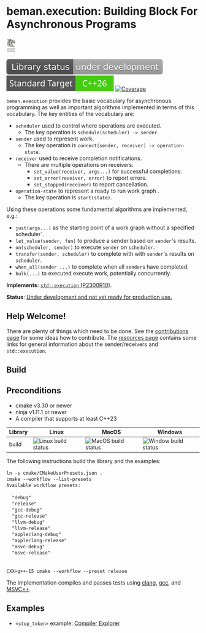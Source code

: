 <!--
SPDX-License-Identifier: Apache-2.0 WITH LLVM-exception
-->
# beman.execution: Building Block For Asynchronous Programs

<img src="https://github.com/bemanproject/beman/blob/main/images/logos/beman_logo-beman_library_under_development.png" style="width:5%; height:auto;">

![Library Status](https://raw.githubusercontent.com/bemanproject/beman/refs/heads/main/images/badges/beman_badge-beman_library_under_development.svg)
![Target Standard](https://github.com/bemanproject/beman/blob/main/images/badges/cpp26.svg)
[![Coverage](https://coveralls.io/repos/github/bemanproject/execution/badge.svg?branch=main)](https://coveralls.io/github/bemanproject/execution?branch=main)

`beman.execution` provides the basic vocabulary for asynchronous
programming as well as important algorithms implemented in terms
of this vocabulary. The key entities of the vocabulary are:

- `scheduler` used to control where operations are executed.
    - The key operation is `schedule(scheduler) -> sender`.
- `sender` used to represent work.
    - The key operation is `connect(sender, receiver) -> operation-state`.
- `receiver` used to receive completion notifications.
    - There are multiple operations on receivers:
        - `set_value(receiver, args...)` for successful completions.
        - `set_error(receiver, error)` to report errors.
        - `set_stopped(receiver)` to report cancellation.
- `operation-state` to represent a ready to run work graph .
    - The key operation is `start(state)`.

Using these operations some fundamental algorithms are implemented,
e.g.:

- `just(args...)` as the starting point of a work graph without a
    specified scheduler`.
- `let_value(sender, fun)` to produce a sender based on `sender`'s
    results.
- `on(scheduler, sender)` to execute `sender` on `scheduler`.
- `transfer(sender, scheduler)` to complete with with `sender`'s
    results on `scheduler`.
- `when_all(sender ...)` to complete when all `sender`s have
    completed.
- `bulk(...)` to executed execute work, potentially concurrently.

**Implements:** [`std::execution` (P2300R10)](http://wg21.link/P2300R10).

**Status**: [Under development and not yet ready for production use.](https://github.com/bemanproject/beman/blob/main/docs/BEMAN_LIBRARY_MATURITY_MODEL.md#under-development-and-not-yet-ready-for-production-use)

## Help Welcome!

There are plenty of things which need to be done. See the
[contributions page](https://github.com/bemanproject/execution/blob/main/docs/contributing.md)
for some ideas how to contribute. The [resources page](https://github.com/bemanproject/execution/blob/main/docs/resources.md)
contains some links for general information about the sender/receivers and `std::execution`.

## Build

## Preconditions

- cmake v3.30 or newer
- ninja v1.11.1 or newer
- A compiler that supports at least C++23


| Library | Linux | MacOS | Windows |
| ------- | ----- | ----- | ------- |
| build | ![Linux build status](https://github.com/bemanproject/execution/actions/workflows/linux.yml/badge.svg) | ![MacOS build status](https://github.com/bemanproject/execution/actions/workflows/macos.yml/badge.svg) | ![Window build status](https://github.com/bemanproject/execution/actions/workflows/windows.yml/badge.svg) |

The following instructions build the library and the examples:

    ln -s cmake/CMakeUserPresets.json .
    cmake --workflow --list-presets
    Available workflow presets:

      "debug"
      "release"
      "gcc-debug"
      "gcc-release"
      "llvm-debug"
      "llvm-release"
      "appleclang-debug"
      "appleclang-release"
      "msvc-debug"
      "msvc-release"


    CXX=g++-15 cmake --workflow --preset release

The implementation compiles and passes tests using [clang](https://clang.llvm.org/),
[gcc](http://gcc.gnu.org), and [MSVC++](https://visualstudio.microsoft.com/vs/features/cplusplus/).

## Examples

- `<stop_token>` example: [Compiler Explorer](https://godbolt.org/z/4r4x9q1r7)

